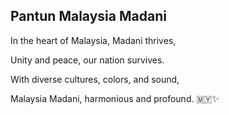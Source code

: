## Pantun Malaysia Madani

In the heart of Malaysia, Madani thrives,

Unity and peace, our nation survives.

With diverse cultures, colors, and sound,

Malaysia Madani, harmonious and profound. 🇲🇾✨
